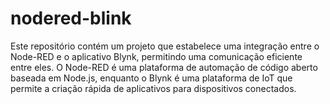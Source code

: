 # nodered-blink
Este repositório contém um projeto que estabelece uma integração entre o Node-RED e o aplicativo Blynk, permitindo uma comunicação eficiente entre eles. O Node-RED é uma plataforma de automação de código aberto baseada em Node.js, enquanto o Blynk é uma plataforma de IoT que permite a criação rápida de aplicativos para dispositivos conectados.
